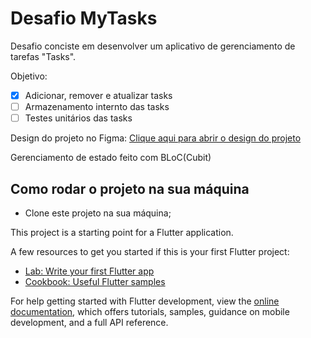 # Desafio MyTasks

Desafio conciste em desenvolver um aplicativo de gerenciamento de tarefas "Tasks".

Objetivo:
- [x] Adicionar, remover e atualizar tasks
- [ ] Armazenamento internto das tasks
- [ ] Testes unitários das tasks

Design do projeto no Figma: [Clique aqui para abrir o design do projeto](https://www.figma.com/file/Uo1XRqFgpMF8N81jCCROgt/My-Tasks-App?node-id=0%3A1) 

Gerenciamento de estado feito com BLoC(Cubit)

## Como rodar o projeto na sua máquina

- Clone este projeto na sua máquina; 

This project is a starting point for a Flutter application.

A few resources to get you started if this is your first Flutter project:

- [Lab: Write your first Flutter app](https://docs.flutter.dev/get-started/codelab)
- [Cookbook: Useful Flutter samples](https://docs.flutter.dev/cookbook)

For help getting started with Flutter development, view the
[online documentation](https://docs.flutter.dev/), which offers tutorials,
samples, guidance on mobile development, and a full API reference.
